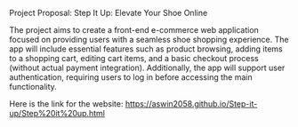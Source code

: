 Project Proposal: Step It Up: Elevate Your Shoe Online  

The project aims to create a front-end e-commerce web application focused on providing users with a seamless shoe shopping experience. The app will include essential features such as product browsing, adding items to a shopping cart, editing cart items, and a basic checkout process (without actual payment integration). Additionally, the app will support user authentication, requiring users to log in before accessing the main functionality. 

Here is the link for the website: https://aswin2058.github.io/Step-it-up/Step%20it%20up.html
